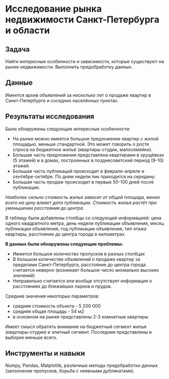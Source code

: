 # Исследование рынка недвижимости Санкт-Петербурга и области

## Задача

Найти интересные особенности и зависимости, которые существуют на рынке недвижимости. Выполнить предобработку данных. 

## Данные

Имеется архив объявлений за несколько лет о продаже квартир в Санкт-Петербурге и соседних населённых пунктах. 

## Результаты исследования
Были обнаружены следующие интересные особенности:

- На рынке можно имеется большое предложение квартир с жилой площадью, меньше стандартной. Это может говорить о росте спроса на бюджетное жильё (квартиры-студии, малосемейки).
- Большая часть предложения представлена квартирами в хрущёвках (5 этажей) и в домах, построенных в позднесоветский период (9-10) этажей.
- Большая часть публикаций происходит в феврале-апреле и сентябре-октябре. По дням недели пик приходится на середину.
- Большая часть продаж происходит в первые 50-100 дней после публикации.

*Наиболее сильно стоимость жилья зависит от общей площади, менее всего на цену влияет дата публикации. Стоимость жилья растёт при уменьшении расстояния до центра.*

В таблицу были добавлены столбцы со следующей информацией: цена одного квадратного метра, день недели публикации объявления,
месяц публикации объявления, год публикации объявления, тип этажа квартиры, расстояние до центра города в километрах.

**В данных были обнаружены следующие проблемы:**

- Имеется большое количество пропусков в разных столбцах
- В большом количестве объявлений о продаже квартир за пределами Санкт-Петербурга, расстояние до центра города считается неверно (возникает большое число аномально высоких значений) 
- Неправильно считается или вообще отсутствует информация о расстояниях до ближайших парков и прудов.

Средние значения некоторых параметров:

- средняя стоимость объекта - 5 200 000
- средняя общая площадь - 54 м2
- в основном на рынке представлены 2-3 комнатные квартиры

Имеет смысл обратить внимание на бюджетный сегмент жилья (квартиры-студии) и элитный сегмент. Последние представлены в выборке меньше всего.


## Инструменты и навыки

Numpy, Pandas, Matplotlib, различные методы предобработки данных (заполнение пропусков, борьба с неявными дубликатами).
